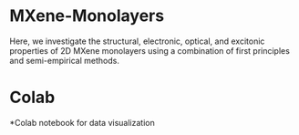 # MXene-Monolayers
Here, we investigate the structural, electronic, optical, and excitonic properties of 2D MXene monolayers using a combination of first principles and semi-empirical methods.

# Colab
*Colab notebook for data visualization 
